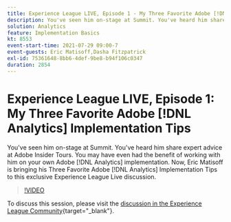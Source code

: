 ```yaml
---
title: Experience League LIVE, Episode 1 - My Three Favorite Adobe [!DNL Analytics] Implementation Tips
description: You've seen him on-stage at Summit. You've heard him share expert advice at Adobe Insider Tours. You may have even had the benefit of working with him on your own Adobe [!DNL Analytics] implementation. Now, Eric Matisoff is bringing his Three Favorite Adobe [!DNL Analytics] Implementation Tips to this exclusive Experience League Live discussion.
solution: Analytics
feature: Implementation Basics
kt: 8553
event-start-time: 2021-07-29 09:00-7
event-guests: Eric Matisoff,Dasha Fitzpatrick
exl-id: 75361648-8bb6-4def-9be8-b94f106c0347
duration: 2854
---
```

# Experience League LIVE, Episode 1: My Three Favorite Adobe [!DNL Analytics] Implementation Tips

You've seen him on-stage at Summit. You've heard him share expert advice at Adobe Insider Tours. You may have even had the benefit of working with him on your own Adobe [!DNL Analytics] implementation. Now, Eric Matisoff is bringing his Three Favorite Adobe [!DNL Analytics] Implementation Tips to this exclusive Experience League Live discussion.

>[!VIDEO](https://video.tv.adobe.com/v/335921/?quality=12&learn=on)

To discuss this session, please visit the [discussion in the Experience League Community](https://experienceleaguecommunities.adobe.com/t5/adobe-analytics-discussions/questions-and-discussion-for-experience-league-live-ep-1-my/td-p/419498){target="_blank"}.
